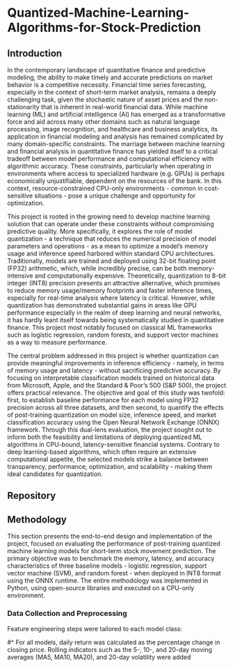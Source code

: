 # Quantized-Machine-Learning-Algorithms-for-Stock-Prediction

## Introduction
In the contemporary landscape of quantitative finance and
predictive modeling, the ability to make timely and accurate
predictions on market behavior is a competitive necessity.
Financial time series forecasting, especially in the context of
short-term market analysis, remains a deeply challenging task,
given the stochastic nature of asset prices and the non-
stationarity that is inherent in real-world financial data. While
machine learning (ML) and artificial intelligence (AI) has
emerged as a transformative force and aid across many other
domains such as natural language processing, image
recognition, and healthcare and business analytics, its
application in financial modeling and analysis has remained
complicated by many domain-specific constraints. The
marriage between machine learning and financial analysis in
quantitative finance has yielded itself to a critical tradeoff
between model performance and computational efficiency with
algorithmic accuracy. These constraints, particularly when
operating in environments where access to specialized
hardware (e.g. GPUs) is perhaps economically unjustifiable,
dependent on the resources of the bank. In this context,
resource-constrained CPU-only environments - common in
cost-sensitive situations - pose a unique challenge and
opportunity for optimization.

This project is rooted in the growing need to develop
machine learning solution that can operate under these
constraints without compromising predictive quality. More
specifically, it explores the role of model quantization - a
technique that reduces the numerical precision of model
parameters and operations - as a mean to optimize a model’s
memory usage and inference speed harbored within standard
CPU architectures. Traditionally, models are trained and
deployed using 32-bit floating point (FP32) arithmetic, which,
while incredibly precise, can be both memory-intensive and
computationally expensive. Theoretically, quantization to 8-bit
integer (INT8) precision presents an attractive alternative,
which promises to reduce memory usage/memory footprints
and faster inference times, especially for real-time analysis
where latency is critical. However, while quantization has
demonstrated substantial gains in areas like GPU performance
especially in the realm of deep learning and neural networks, it
has hardly leant itself towards being systematically studied in
quantitative finance. This project most notably focused on
classical ML frameworks such as logistic regression, random
forests, and support vector machines as a way to measure
performance.

The central problem addressed in this project is whether
quantization can provide meaningful improvements in
inference efficiency - namely, in terms of memory usage and
latency - without sacrificing predictive accuracy. By focusing
on interpretable classification models trained on historical data
from Microsoft, Apple, and the Standard & Poor’s 500 (S&P
500), the project offers practical relevance.
The objective and goal of this study was twofold: first, to
establish baseline performance for each model using FP32
precision across all three datasets, and then second, to quantify
the effects of post-training quantization on model size,
inference speed, and market classification accuracy using the
Open Neural Network Exchange (ONNX) framework.
Through this dual-lens evaluation, the project sought out to
inform both the feasibility and limitations of deploying
quantized ML algorithms in CPU-bound, latency-sensitive
financial systems. Contrary to deep learning-based algorithms,
which often require an extensive computational appetite, the
selected models strike a balance between transparency,
performance, optimization, and scalability - making them ideal
candidates for quantization.

## Repository

## Methodology 
This section presents the end-to-end design and
implementation of the project, focused on evaluating the
performance of post-training quantized machine learning
models for short-term stock movement prediction. The primary
objective was to benchmark the memory, latency, and accuracy
characteristics of three baseline models - logistic regression,
support vector machine (SVM), and random forest - when
deployed in INT8 format using the ONNX runtime. The entire
methodology was implemented in Python, using open-source
libraries and executed on a CPU-only environment.

### Data Collection and Preprocessing
Feature engineering steps were tailored to each model
class:

#^  For all models, daily return was calculated as the
percentage change in closing price. Rolling indicators
such as the 5-, 10-, and 20-day moving averages
(MA5, MA10, MA20), and 20-day volatility were
added
